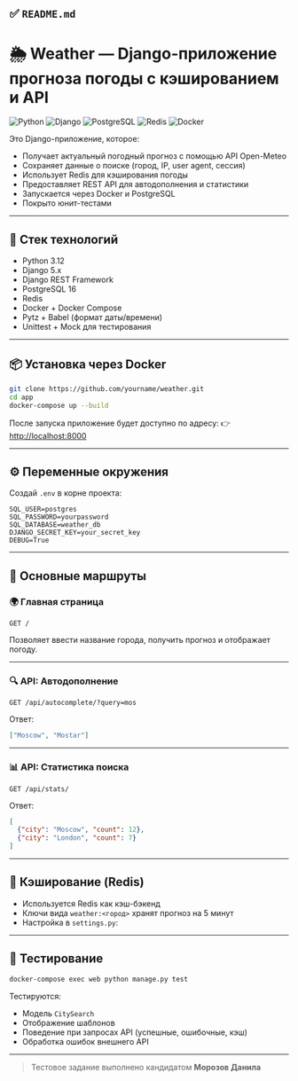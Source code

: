 
## ✅ `README.md`

# 🌦 Weather — Django-приложение прогноза погоды с кэшированием и API

![Python](https://img.shields.io/badge/Python-3.12-blue?logo=python&logoColor=white)
![Django](https://img.shields.io/badge/Django-5.0-green?logo=django)
![PostgreSQL](https://img.shields.io/badge/Postgres-16-blue?logo=postgresql)
![Redis](https://img.shields.io/badge/Redis-cache-red?logo=redis)
![Docker](https://img.shields.io/badge/Docker-ready-blue?logo=docker)

Это Django-приложение, которое:

- Получает актуальный погодный прогноз с помощью API Open-Meteo
- Сохраняет данные о поиске (город, IP, user agent, сессия)
- Использует Redis для кэширования погоды
- Предоставляет REST API для автодополнения и статистики
- Запускается через Docker и PostgreSQL
- Покрыто юнит-тестами

---

## 🚀 Стек технологий

- Python 3.12
- Django 5.x
- Django REST Framework
- PostgreSQL 16
- Redis
- Docker + Docker Compose
- Pytz + Babel (формат даты/времени)
- Unittest + Mock для тестирования

---

## 📦 Установка через Docker

```bash
git clone https://github.com/yourname/weather.git
cd app
docker-compose up --build
````

После запуска приложение будет доступно по адресу:
👉 [http://localhost:8000](http://localhost:8000)

---

## ⚙️ Переменные окружения

Создай `.env` в корне проекта:

```env
SQL_USER=postgres
SQL_PASSWORD=yourpassword
SQL_DATABASE=weather_db
DJANGO_SECRET_KEY=your_secret_key
DEBUG=True
```

---

## 🔗 Основные маршруты

### 🌍 Главная страница

```http
GET /
```

Позволяет ввести название города, получить прогноз и отображает погоду.

---

### 🔍 API: Автодополнение

```http
GET /api/autocomplete/?query=mos
```

Ответ:

```json
["Moscow", "Mostar"]
```

---

### 📊 API: Статистика поиска

```http
GET /api/stats/
```

Ответ:

```json
[
  {"city": "Moscow", "count": 12},
  {"city": "London", "count": 7}
]
```

---

## 🧠 Кэширование (Redis)

* Используется Redis как кэш-бэкенд
* Ключи вида `weather:<город>` хранят прогноз на 5 минут
* Настройка в `settings.py`:

---

## 🧪 Тестирование

```bash
docker-compose exec web python manage.py test
```

Тестируются:

* Модель `CitySearch`
* Отображение шаблонов
* Поведение при запросах API (успешные, ошибочные, кэш)
* Обработка ошибок внешнего API

---

> Тестовое задание выполнено кандидатом **Морозов Данила**


